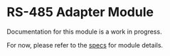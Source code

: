 # RS-485 Adapter Module
Documentation for this module is a work in progress.

For now, please refer to the [specs](specs.yaml) for module details.
